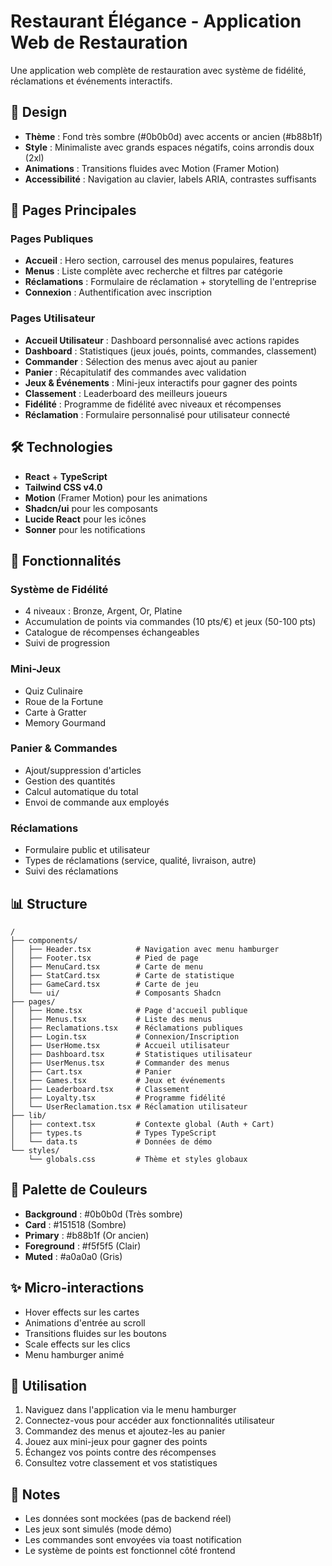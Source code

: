 # Restaurant Élégance - Application Web de Restauration

Une application web complète de restauration avec système de fidélité, réclamations et événements interactifs.

## 🎨 Design

- **Thème** : Fond très sombre (#0b0b0d) avec accents or ancien (#b88b1f)
- **Style** : Minimaliste avec grands espaces négatifs, coins arrondis doux (2xl)
- **Animations** : Transitions fluides avec Motion (Framer Motion)
- **Accessibilité** : Navigation au clavier, labels ARIA, contrastes suffisants

## 📱 Pages Principales

### Pages Publiques
- **Accueil** : Hero section, carrousel des menus populaires, features
- **Menus** : Liste complète avec recherche et filtres par catégorie
- **Réclamations** : Formulaire de réclamation + storytelling de l'entreprise
- **Connexion** : Authentification avec inscription

### Pages Utilisateur
- **Accueil Utilisateur** : Dashboard personnalisé avec actions rapides
- **Dashboard** : Statistiques (jeux joués, points, commandes, classement)
- **Commander** : Sélection des menus avec ajout au panier
- **Panier** : Récapitulatif des commandes avec validation
- **Jeux & Événements** : Mini-jeux interactifs pour gagner des points
- **Classement** : Leaderboard des meilleurs joueurs
- **Fidélité** : Programme de fidélité avec niveaux et récompenses
- **Réclamation** : Formulaire personnalisé pour utilisateur connecté

## 🛠️ Technologies

- **React** + **TypeScript**
- **Tailwind CSS v4.0**
- **Motion** (Framer Motion) pour les animations
- **Shadcn/ui** pour les composants
- **Lucide React** pour les icônes
- **Sonner** pour les notifications

## 🎯 Fonctionnalités

### Système de Fidélité
- 4 niveaux : Bronze, Argent, Or, Platine
- Accumulation de points via commandes (10 pts/€) et jeux (50-100 pts)
- Catalogue de récompenses échangeables
- Suivi de progression

### Mini-Jeux
- Quiz Culinaire
- Roue de la Fortune
- Carte à Gratter
- Memory Gourmand

### Panier & Commandes
- Ajout/suppression d'articles
- Gestion des quantités
- Calcul automatique du total
- Envoi de commande aux employés

### Réclamations
- Formulaire public et utilisateur
- Types de réclamations (service, qualité, livraison, autre)
- Suivi des réclamations

## 📊 Structure

```
/
├── components/
│   ├── Header.tsx          # Navigation avec menu hamburger
│   ├── Footer.tsx          # Pied de page
│   ├── MenuCard.tsx        # Carte de menu
│   ├── StatCard.tsx        # Carte de statistique
│   ├── GameCard.tsx        # Carte de jeu
│   └── ui/                 # Composants Shadcn
├── pages/
│   ├── Home.tsx            # Page d'accueil publique
│   ├── Menus.tsx           # Liste des menus
│   ├── Reclamations.tsx    # Réclamations publiques
│   ├── Login.tsx           # Connexion/Inscription
│   ├── UserHome.tsx        # Accueil utilisateur
│   ├── Dashboard.tsx       # Statistiques utilisateur
│   ├── UserMenus.tsx       # Commander des menus
│   ├── Cart.tsx            # Panier
│   ├── Games.tsx           # Jeux et événements
│   ├── Leaderboard.tsx     # Classement
│   ├── Loyalty.tsx         # Programme fidélité
│   └── UserReclamation.tsx # Réclamation utilisateur
├── lib/
│   ├── context.tsx         # Contexte global (Auth + Cart)
│   ├── types.ts            # Types TypeScript
│   └── data.ts             # Données de démo
└── styles/
    └── globals.css         # Thème et styles globaux
```

## 🎨 Palette de Couleurs

- **Background** : #0b0b0d (Très sombre)
- **Card** : #151518 (Sombre)
- **Primary** : #b88b1f (Or ancien)
- **Foreground** : #f5f5f5 (Clair)
- **Muted** : #a0a0a0 (Gris)

## ✨ Micro-interactions

- Hover effects sur les cartes
- Animations d'entrée au scroll
- Transitions fluides sur les boutons
- Scale effects sur les clics
- Menu hamburger animé

## 🚀 Utilisation

1. Naviguez dans l'application via le menu hamburger
2. Connectez-vous pour accéder aux fonctionnalités utilisateur
3. Commandez des menus et ajoutez-les au panier
4. Jouez aux mini-jeux pour gagner des points
5. Échangez vos points contre des récompenses
6. Consultez votre classement et vos statistiques

## 📝 Notes

- Les données sont mockées (pas de backend réel)
- Les jeux sont simulés (mode démo)
- Les commandes sont envoyées via toast notification
- Le système de points est fonctionnel côté frontend
